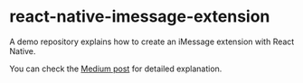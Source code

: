 # react-native-imessage-extension

A demo repository explains how to create an iMessage extension with React Native.

You can check the [Medium post](https://lisk.com/blog/posts/how-build-imessage-extension-react-native-app) for detailed explanation.
